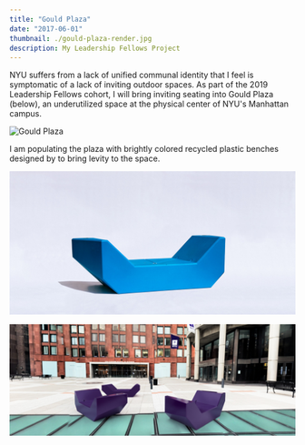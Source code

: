 ```yaml
---
title: "Gould Plaza"
date: "2017-06-01"
thumbnail: ./gould-plaza-render.jpg
description: My Leadership Fellows Project
---
```


NYU suffers from a lack of unified communal identity that I feel is symptomatic of a lack of inviting outdoor spaces. As part of the 2019 Leadership Fellows cohort, I will bring inviting seating into Gould Plaza (below), an underutilized space at the physical center of NYU's Manhattan campus.

<div class="kg-card kg-image-card">

![Gould Plaza](./gould-plaza.png)

</div>

I am populating the plaza with brightly colored recycled plastic benches designed by to bring levity to the space.

<div class="kg-card kg-image-card">

![Enzi](./enzi-1.jpg)

</div>

<div class="kg-card kg-image-card">

![Gould Plaza Render](./gould-plaza-render.jpg)

</div>
